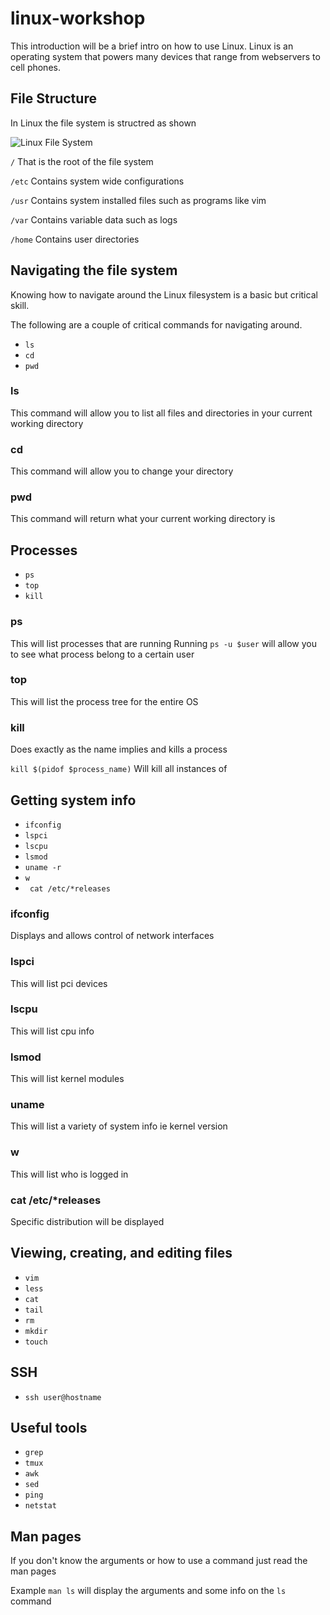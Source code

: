 # linux-workshop

This introduction will be a brief intro on how to use Linux. Linux is an operating system that powers many devices that range from webservers to cell phones.

## File Structure
In Linux the file system is structred as shown

![Linux File System](https://github.com/ucrcyber/linux-workshop/blob/master/img/linux-filesystem.png)

```/```
That is the root of the file system

```/etc```
Contains system wide configurations

```/usr```
Contains system installed files such as programs like vim

```/var```
Contains variable data such as logs

```/home```
Contains user directories


## Navigating the file system
Knowing how to navigate around the Linux filesystem is a basic but critical skill.

The following are a couple of critical commands for navigating around.

* ``` ls ```
* ``` cd ```
* ``` pwd ```

### ls
This command will allow you to list all files and directories in your current working directory

### cd
This command will allow  you to change your directory

### pwd
This command will return what your current working directory is

## Processes
* ``` ps ```
* ``` top ```
* ```kill```

### ps
This will list processes that are running
Running ```ps -u $user``` will allow you to see what process belong to a certain user

### top
This will list the process tree for the entire OS

### kill
Does exactly as the name implies and kills a process

```kill $(pidof $process_name)```
Will kill all instances of 



## Getting system info
* ```ifconfig```
* ```lspci```
* ```lscpu```
* ```lsmod```
* ```uname -r```
* ``` w ```
* ``` cat /etc/*releases```
### ifconfig
Displays and allows control of network interfaces
### lspci
This will list pci devices
### lscpu
This will list cpu info
### lsmod             
This will list kernel modules
### uname
This will list a variety of system info ie kernel version
###  w                                                  
This will list who is logged in
###  cat /etc/*releases
Specific distribution will be displayed

## Viewing, creating, and editing files
* ```vim```
* ```less```
* ```cat```
* ```tail```
* ```rm```
* ```mkdir```
* ```touch```

## SSH
* ```ssh user@hostname ```

## Useful tools
* ```grep```
* ```tmux```
* ```awk```
* ```sed```
* ```ping```
* ```netstat```


## Man pages
If you don't know the arguments or how to use a command just read the man pages

Example
```man ls```
will display the arguments and some info on the ```ls``` command
